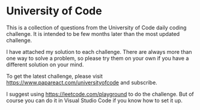 # University of Code

This is a collection of questions from the University of Code daily coding challenge. It is intended to be few months later than the most updated challenge.

I have attached my solution to each challenge. There are always more than one way to solve a problem, so please try them on your own if you have a different solution on your mind.

To get the latest challenge, please visit https://www.papareact.com/universityofcode and subscribe.

I suggest using https://leetcode.com/playground to do the challenge. But of course you can do it in Visual Studio Code if you know how to set it up.
